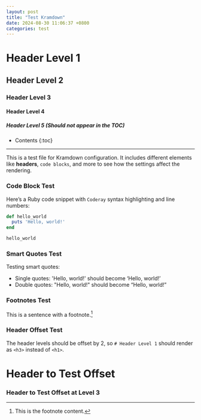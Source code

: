 ```yaml
---
layout: post
title: "Test Kramdown"
date: 2024-08-30 11:06:37 +0800
categories: test
---
```


# Header Level 1

## Header Level 2

### Header Level 3

#### Header Level 4

##### Header Level 5 (Should not appear in the TOC)

* Contents
{:toc}

---

This is a test file for Kramdown configuration. It includes different elements like **headers**, `code blocks`, and more to see how the settings affect the rendering.

### Code Block Test

Here’s a Ruby code snippet with `Coderay` syntax highlighting and line numbers:

```ruby
def hello_world
  puts 'Hello, world!'
end

hello_world
```

### Smart Quotes Test

Testing smart quotes:

- Single quotes: 'Hello, world!' should become ‘Hello, world!’
- Double quotes: "Hello, world!" should become “Hello, world!”

### Footnotes Test

This is a sentence with a footnote.[^1]

[^1]: This is the footnote content.

### Header Offset Test

The header levels should be offset by 2, so `# Header Level 1` should render as `<h3>` instead of `<h1>`.

# Header to Test Offset

### Header to Test Offset at Level 3



